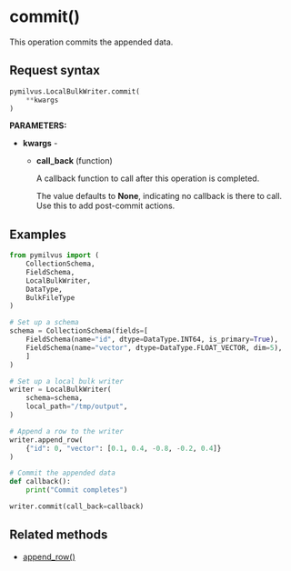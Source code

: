 # commit()

This operation commits the appended data.

## Request syntax

```python
pymilvus.LocalBulkWriter.commit(
    **kwargs
)
```

**PARAMETERS:**

- **kwargs** -

    - **call_back** (function)

        A callback function to call after this operation is completed.

        The value defaults to **None**, indicating no callback is there to call. Use this to add post-commit actions.

## Examples

```python
from pymilvus import (
    CollectionSchema, 
    FieldSchema, 
    LocalBulkWriter, 
    DataType, 
    BulkFileType
)

# Set up a schema
schema = CollectionSchema(fields=[
    FieldSchema(name="id", dtype=DataType.INT64, is_primary=True),
    FieldSchema(name="vector", dtype=DataType.FLOAT_VECTOR, dim=5),
    ]
)

# Set up a local bulk writer
writer = LocalBulkWriter(
    schema=schema,
    local_path="/tmp/output",
)

# Append a row to the writer
writer.append_row(
    {"id": 0, "vector": [0.1, 0.4, -0.8, -0.2, 0.4]}
)

# Commit the appended data
def callback():
    print("Commit completes")

writer.commit(call_back=callback)
```

## Related methods

- [append_row()](append_row.md)

